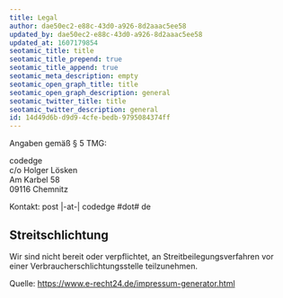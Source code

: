 ```yaml
---
title: Legal
author: dae50ec2-e88c-43d0-a926-8d2aaac5ee58
updated_by: dae50ec2-e88c-43d0-a926-8d2aaac5ee58
updated_at: 1607179854
seotamic_title: title
seotamic_title_prepend: true
seotamic_title_append: true
seotamic_meta_description: empty
seotamic_open_graph_title: title
seotamic_open_graph_description: general
seotamic_twitter_title: title
seotamic_twitter_description: general
id: 14d49d6b-d9d9-4cfe-bedb-9795084374ff
---
```

Angaben gem&auml;&szlig; &sect; 5 TMG:

codedge  
c/o Holger Lösken  
Am Karbel 58  
09116 Chemnitz

Kontakt: post |-at-| codedge #dot# de

## Streitschlichtung

Wir sind nicht bereit oder verpflichtet, an Streitbeilegungsverfahren vor einer Verbraucherschlichtungsstelle teilzunehmen.  

Quelle: <a href="https://www.e-recht24.de/impressum-generator.html">https://www.e-recht24.de/impressum-generator.html</a>
